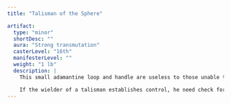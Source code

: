 ```yaml
---
title: "Talisman of the Sphere"

artifact:
  type: "minor"
  shortDesc: ""
  aura: "Strong transmutation"
  casterLevel: "16th"
  manifesterLevel: ""
  weight: "1 lb"
  description: |
    This small adamantine loop and handle are useless to those unable to cast arcane spells. Characters who cannot cast arcane spells take 5d6 points of damage merely from picking up and holding a talisman of this sort. However, when held by an arcane spellcaster who is concentrating on control of a _sphere of annihilation_, a _talisman of the sphere_ doubles the character's modifier on his control check (doubling both his Intelligence bonus and his character level for this purpose).

    If the wielder of a talisman establishes control, he need check for maintaining control only every other round thereafter. If control is not established, the sphere moves toward him. Note that while many spells and effects of cancellation have no effect upon a _sphere of annihilation_, the talisman's power of control can be suppressed or canceled.
---
```

